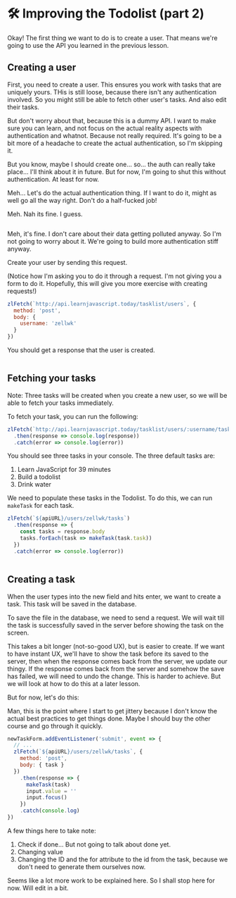 # 🛠️ Improving the Todolist (part 2)

Okay! The first thing we want to do is to create a user. That means we're going to use the API you learned in the previous lesson.

## Creating a user

First, you need to create a user. This ensures you work with tasks that are uniquely yours. THis is still loose, because there isn't any authentication involved. So you might still be able to fetch other user's tasks. And also edit their tasks.

But don't worry about that, because this is a dummy API. I want to make sure you can learn, and not focus on the actual reality aspects with authentication and whatnot. Because not really required. It's going to be a bit more of a headache to create the actual authentication, so I'm skipping it.

But you know, maybe I should create one... so... the auth can really take place... I'll think about it in future. But for now, I'm going to shut this without authentication. At least for now.

Meh... Let's do the actual authentication thing. If I want to do it, might as well go all the way right. Don't do a half-fucked job!

Meh. Nah its fine. I guess.

```
```

Meh, it's fine. I don't care about their data getting polluted anyway. So I'm not going to worry about it. We're going to build more authentication stiff anyway.

Create your user by sending this request.

(Notice how I'm asking you to do it through a request. I'm not giving you a form to do it. Hopefully, this will give you more exercise with creating requests!)

```js
zlFetch(`http://api.learnjavascript.today/tasklist/users`, {
  method: 'post',
  body: {
    username: 'zellwk'
  }
})
```

You should get a response that the user is created.

<figure>
  <img src="/images/2018/" alt="">
  <figcaption></figcaption>
</figure>

## Fetching your tasks

Note: Three tasks will be created when you create a new user, so we will be able to fetch your tasks immediately.

To fetch your task, you can run the following:

```js
zlFetch(`http://api.learnjavascript.today/tasklist/users/:username/tasks`)
  .then(response => console.log(response))
  .catch(error => console.log(error))
```

You should see three tasks in your console. The three default tasks are:

1. Learn JavaScript for 39 minutes
2. Build a todolist
3. Drink water

We need to populate these tasks in the Todolist. To do this, we can run `makeTask` for each task.

```js
zlFetch(`${apiURL}/users/zellwk/tasks`)
  .then(response => {
    const tasks = response.body
    tasks.forEach(task => makeTask(task.task))
  })
  .catch(error => console.log(error))
```

<figure>
  <img src="/images/2018/" alt="">
  <figcaption></figcaption>
</figure>

## Creating a task

When the user types into the new field and hits enter, we want to create a task. This task will be saved in the database.

To save the file in the database, we need to send a request. We will wait till the task is successfully saved in the server before showing the task on the screen.

This takes a bit longer (not-so-good UX), but is easier to create. If we want to have instant UX, we'll have to show the task before its saved to the server, then when the response comes back from the server, we update our thingy. If the response comes back from the server and somehow the save has failed, we will need to undo the change. This is harder to achieve. But we will look at how to do this at a later lesson.

But for now, let's do this:

Man, this is the point where I start to get jittery because I don't know the actual best practices to get things done. Maybe I should buy the other course and go through it quickly.

```js
newTaskForm.addEventListener('submit', event => {
  // ...
  zlFetch(`${apiURL}/users/zellwk/tasks`, {
    method: 'post',
    body: { task }
  })
    .then(response => {
      makeTask(task)
      input.value = ''
      input.focus()
    })
    .catch(console.log)
})
```

A few things here to take note:

1. Check if done... But not going to talk about done yet.
2. Changing value
3. Changing the ID and the for attribute to the id from the task, because we don't need to generate them ourselves now.

Seems like a lot more work to be explained here. So I shall stop here for now. Will edit in a bit.

